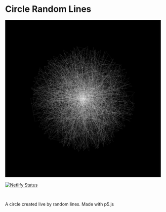 # Circle Random Lines
<img src="https://github.com/michaelkolesidis/circle-random-lines/blob/main/circle-random-lines-screenshot.png">

[![Netlify Status](https://api.netlify.com/api/v1/badges/167fe081-b318-4922-b30b-3a7f76724456/deploy-status)](https://app.netlify.com/sites/circle-random-lines/deploys)

<br>

A circle created live by random lines. Made with p5.js
